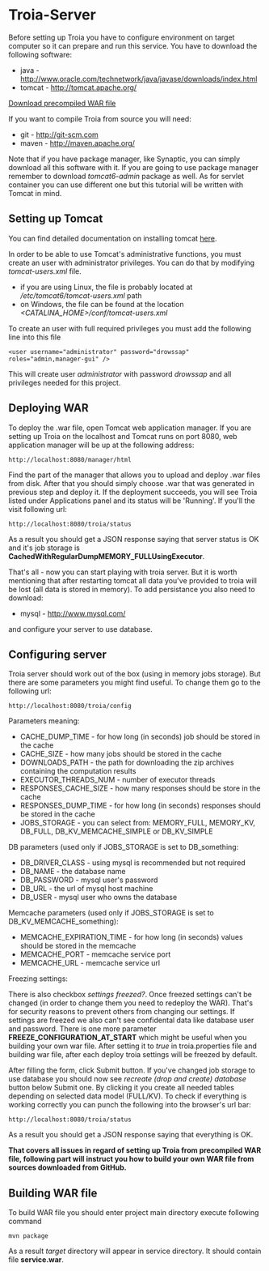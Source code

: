 Troia-Server
============

Before setting up Troia you have to configure environment on target computer
so it can prepare and run this service. You have to download the following software:

* java - http://www.oracle.com/technetwork/java/javase/downloads/index.html
* tomcat - http://tomcat.apache.org/


<a href="/media/downloads/troia.war">
  Download precompiled WAR file
</a>

If you want to compile Troia from source you will need:

* git - http://git-scm.com
* maven - http://maven.apache.org/

Note that if you have package manager, like Synaptic, you can simply download all this software with it.
If you are going to use package manager remember to download *tomcat6-admin* package as well.
As for servlet container you can use different one but this tutorial will be written with Tomcat in mind.

Setting up Tomcat
-----------------

You can find detailed documentation on installing tomcat [here](http://tomcat.apache.org/tomcat-6.0-doc/setup.html).

In order to be able to use Tomcat's administrative functions, you must create an user with administrator privileges.
You can do that by modifying *tomcat-users.xml* file.

* if you are using Linux, the file is probably located at */etc/tomcat6/tomcat-users.xml* path
* on Windows, the file can be found at the location *<CATALINA_HOME>/conf/tomcat-users.xml*

To create an user with full required privileges you must add the following line into this file

    <user username="administrator" password="drowssap" roles="admin,manager-gui" />

This will create user *administrator* with password *drowssap* and all privileges needed for this project.

Deploying WAR
-------------

To deploy the .war file, open Tomcat web application manager. If you are setting up Troia on the localhost and
Tomcat runs on port 8080, web application manager will be up at the following address:

    http://localhost:8080/manager/html

Find the part of the manager that allows you to upload and deploy .war files from disk.
After that you should simply choose .war that was generated in previous step and deploy it.
If the deployment succeeds, you will see Troia listed under Applications panel and its status will be 'Running'. If you'll the visit following url:

    http://localhost:8080/troia/status

As a result you should get a JSON response saying that server status is OK and it's job storage is **CachedWithRegularDumpMEMORY_FULLUsingExecutor**.

That's all - now you can start playing with troia server. But it is worth mentioning that after restarting tomcat all data you've provided to troia will be lost (all data is stored in memory).
To add persistance you also need to download:

* mysql - http://www.mysql.com/

and configure your server to use database.

Configuring server
------------------

Troia server should work out of the box (using in memory jobs storage). But there are some parameters you might find useful. To change them go to the following url:

    http://localhost:8080/troia/config

Parameters meaning:

* CACHE_DUMP_TIME - for how long (in seconds) job should be stored in the cache
* CACHE_SIZE - how many jobs should be stored in the cache
* DOWNLOADS_PATH - the path for downloading the zip archives containing the computation results
* EXECUTOR_THREADS_NUM - number of executor threads
* RESPONSES_CACHE_SIZE - how many responses should be store in the cache
* RESPONSES_DUMP_TIME - for how long (in seconds) responses should be stored in the cache
* JOBS_STORAGE - you can select from: MEMORY_FULL, MEMORY_KV, DB_FULL, DB_KV_MEMCACHE_SIMPLE or DB_KV_SIMPLE

DB parameters (used only if JOBS_STORAGE is set to DB_something:

* DB_DRIVER_CLASS - using mysql is recommended but not required
* DB_NAME - the database name
* DB_PASSWORD - mysql user's password
* DB_URL - the url of mysql host machine
* DB_USER - mysql user who owns the database

Memcache parameters (used only if JOBS_STORAGE is set to DB_KV_MEMCACHE_something):

* MEMCACHE_EXPIRATION_TIME - for how long (in seconds) values should be stored in the memcache
* MEMCACHE_PORT - memcache service port
* MEMCACHE_URL - memcache service url

Freezing settings:

There is also checkbox *settings freezed?*. Once freezed settings can't be changed (in order to change them you need to redeploy the WAR).
That's for security reasons to prevent others from changing our settings.
If settings are freezed we also can't see confidental data like database user and password.
There is one more parameter **FREEZE_CONFIGURATION_AT_START** which might be useful when you building your own war file.
After setting it to *true* in troia.properties file and building war file, after each deploy troia settings will be freezed by default.



After filling the form, click Submit button.
If you've changed job storage to use database you should now see *recreate (drop and create) database* button below Submit one.
By clicking it you create all needed tables depending on selected data model (FULL/KV).
To check if everything is working correctly you can punch the following into the browser's url bar:

    http://localhost:8080/troia/status

As a result you should get a JSON response saying that everything is OK.

**That covers all issues in regard of setting up Troia from precompiled WAR file, following part will instruct
you how to build your own WAR file from sources downloaded from GitHub.**

Building WAR file
-----------------

To build WAR file you should enter project main directory execute following command

    mvn package


As a result *target* directory will appear in service directory.
It should contain file **service.war**.


